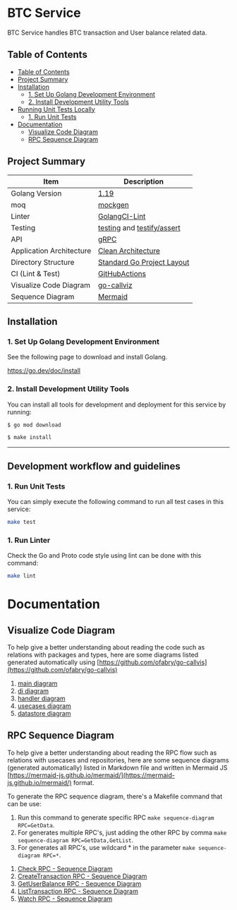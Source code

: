 # BTC Service

BTC Service handles BTC transaction and User balance related data.

## Table of Contents

<!-- @import "[TOC]" {cmd="toc" depthFrom=1 depthTo=6 orderedList=false} -->

<!-- code_chunk_output -->

- [Table of Contents](#table-of-contents)
- [Project Summary](#project-summary)
- [Installation](#installation)
    - [1. Set Up Golang Development Environment](#1-set-up-golang-development-environment)
    - [2. Install Development Utility Tools](#2-install-development-utility-tools)
- [Running Unit Tests Locally](#running-unit-tests-locally)
    - [1. Run Unit Tests](#2-run-unit-tests)
- [Documentation](#documentation)
  - [Visualize Code Diagram](#visualize-code-diagram)
  - [RPC Sequence Diagram](#rpc-sequence-diagram)

<!-- /code_chunk_output -->

## Project Summary

| Item                       | Description                                                                                                           |
|----------------------------|-----------------------------------------------------------------------------------------------------------------------|
| Golang Version             | [1.19](https://golang.org/doc/go1.19)                                                                                 |
| moq                        | [mockgen](https://github.com/golang/mock)                                                                             |
| Linter                     | [GolangCI-Lint](https://github.com/golangci/golangci-lint)                                                            |
| Testing                    | [testing](https://golang.org/pkg/testing/) and [testify/assert](https://godoc.org/github.com/stretchr/testify/assert) |
| API                        | [gRPC](https://grpc.io/docs/tutorials/basic/go/)                                                                      |
| Application Architecture   | [Clean Architecture](https://blog.cleancoder.com/uncle-bob/2012/08/13/the-clean-architecture.html)                    |
| Directory Structure        | [Standard Go Project Layout](https://github.com/golang-standards/project-layout)                                      |
| CI (Lint & Test)           | [GitHubActions](https://github.com/features/actions)                                                                  |
| Visualize Code Diagram     | [go-callviz](https://github.com/ofabry/go-callvis)                                                                    |
| Sequence Diagram           | [Mermaid](https://mermaid.js.org)                                                                                     |

## Installation

### 1. Set Up Golang Development Environment

See the following page to download and install Golang.

https://go.dev/doc/install

### 2. Install Development Utility Tools

You can install all tools for development and deployment for this service by running:

```sh
$ go mod download
```

```sh
$ make install
```

---

## Development workflow and guidelines

### 1. Run Unit Tests

You can simply execute the following command to run all test cases in this service:

```sh
make test
```

### 1. Run Linter

Check the Go and Proto code style using lint can be done with this command:

```sh
make lint
```

# Documentation

## Visualize Code Diagram

To help give a better understanding about reading the code
such as relations with packages and types, here are some diagrams listed
generated automatically using [https://github.com/ofabry/go-callvis](https://github.com/ofabry/go-callvis)

<!-- start diagram doc -->
1. [main diagram](docs/diagrams/main.png)
2. [di diagram](docs/diagrams/di.png)
3. [handler diagram](docs/diagrams/handler.png)
4. [usecases diagram](docs/diagrams/usecases.png)
5. [datastore diagram](docs/diagrams/datastore.png)

<!-- end diagram doc -->

## RPC Sequence Diagram

To help give a better understanding about reading the RPC flow
such as relations with usecases and repositories, here are some sequence diagrams (generated automatically) listed in Markdown file and written in Mermaid JS [https://mermaid-js.github.io/mermaid/](https://mermaid-js.github.io/mermaid/) format.

To generate the RPC sequence diagram, there's a Makefile command that can be use:

1. Run this command to generate specific RPC `make sequence-diagram RPC=GetData`.
2. For generates multiple RPC's, just adding the other RPC by comma `make sequence-diagram RPC=GetData,GetList`.
3. For generates all RPC's, use wildcard * in the parameter `make sequence-diagram RPC=*`.

<!-- start rpc sequence diagram doc -->
1. [Check RPC - Sequence Diagram](docs/sequence-diagrams/rpc/check.md)
2. [CreateTransaction RPC - Sequence Diagram](docs/sequence-diagrams/rpc/create-transaction.md)
3. [GetUserBalance RPC - Sequence Diagram](docs/sequence-diagrams/rpc/get-user-balance.md)
4. [ListTransaction RPC - Sequence Diagram](docs/sequence-diagrams/rpc/list-transaction.md)
5. [Watch RPC - Sequence Diagram](docs/sequence-diagrams/rpc/watch.md)

<!-- end rpc sequence diagram doc -->
